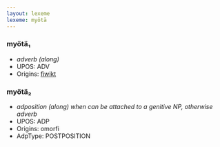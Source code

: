 ```yaml
---
layout: lexeme
lexeme: myötä
---
```


###  myötä₁

* _adverb (along)_
* UPOS:  ADV
* Origins: [fiwikt](https://fi.wiktionary.org/wiki/myötä) 


###  myötä₂

* _adposition (along) when can be attached to a genitive NP, otherwise adverb_
* UPOS:  ADP
* Origins: omorfi 
* AdpType:  POSTPOSITION

